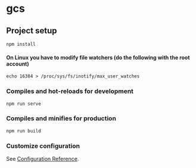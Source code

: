 # gcs

## Project setup
```
npm install
```

#### On Linux you have to modify file watchers (do the following with the root account)

```
echo 16384 > /proc/sys/fs/inotify/max_user_watches
```

### Compiles and hot-reloads for development
```
npm run serve
```

### Compiles and minifies for production
```
npm run build
```

### Customize configuration
See [Configuration Reference](https://cli.vuejs.org/config/).
